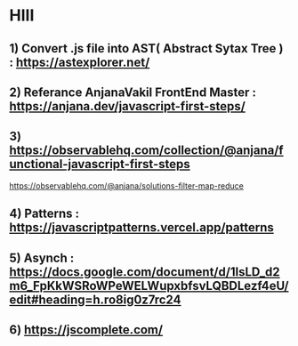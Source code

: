 
# HIII

## 1) Convert .js file into AST( Abstract Sytax Tree ) : https://astexplorer.net/

## 2) Referance AnjanaVakil FrontEnd Master : https://anjana.dev/javascript-first-steps/

## 3) https://observablehq.com/collection/@anjana/functional-javascript-first-steps
https://observablehq.com/@anjana/solutions-filter-map-reduce

## 4) Patterns : https://javascriptpatterns.vercel.app/patterns

## 5) Asynch : https://docs.google.com/document/d/1lsLD_d2m6_FpKkWSRoWPeWELWupxbfsvLQBDLezf4eU/edit#heading=h.ro8ig0z7rc24

## 6) https://jscomplete.com/

